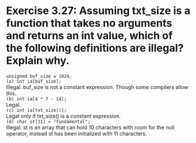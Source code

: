 # Exercise 3.27: Assuming txt_size is a function that takes no arguments and returns an int value, which of the following definitions are illegal? Explain why.

<code>unsigned buf_size = 1024;</code>   
<code>(a) int ia[buf_size];</code>   
Illegal. buf_size is not a constant expression. Though some compilers allow this.   
<code>(b) int ia[4 * 7 - 14];</code>   
Legal.   
<code>(c) int ia[txt_size()];</code>   
Legal only if txt_size() is a constant expression.   
<code>(d) char st[11] = "fundamental";</code>   
Illegal. st is an array that can hold 10 characters with room for the null operator, instead st has been initialized with 11 characters.
